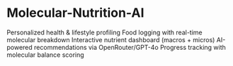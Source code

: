 # Molecular-Nutrition-AI
Personalized health &amp; lifestyle profiling Food logging with real-time molecular breakdown Interactive nutrient dashboard (macros + micros) AI-powered recommendations via OpenRouter/GPT-4o Progress tracking with molecular balance scoring
